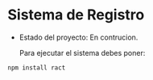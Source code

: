 <h1> Sistema de Registro</h1>

- Estado del proyecto: En contrucion.

  Para ejecutar el sistema debes poner:

 ```npm install ract```
  
